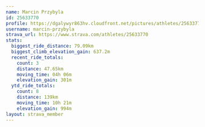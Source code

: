 ```yaml
---
name: Marcin Przybyla
id: 25633770
profile: https://dgalywyr863hv.cloudfront.net/pictures/athletes/25633770/12947173/2/large.jpg
username: marcin-przybyla
strava_url: https://www.strava.com/athletes/25633770
stats:
  biggest_ride_distance: 79.09km
  biggest_climb_elevation_gain: 637.2m
  recent_ride_totals:
    count: 3
    distance: 47.65km
    moving_time: 04h 06m
    elevation_gain: 301m
  ytd_ride_totals:
    count: 8
    distance: 139km
    moving_time: 10h 21m
    elevation_gain: 994m
layout: strava_member
--- 
```


